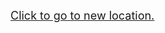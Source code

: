<font size='4'><a href='http://ejml.org/wiki/index.php?title=Equations'>Click to go to new location.</a></font>